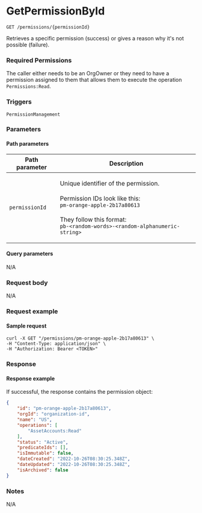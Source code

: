 # GetPermissionById

`GET /permissions/{permissionId}`

Retrieves a specific permission (success) or gives a reason why it's not possible (failure).

### Required Permissions <a href="#scopes" id="scopes"></a>

The caller either needs to be an OrgOwner or they need to have a permission assigned to them that allows them to execute the operation `Permissions:Read`.

### Triggers <a href="#triggers.1" id="triggers.1"></a>

`PermissionManagement`

### Parameters <a href="#parameters.1" id="parameters.1"></a>

#### Path parameters <a href="#path-parameters" id="path-parameters"></a>

| Path parameter | Description                                                                                                                                                                                                                           |
| -------------- | ------------------------------------------------------------------------------------------------------------------------------------------------------------------------------------------------------------------------------------- |
| `permissionId` | <p>Unique identifier of the permission.<br><br>Permission IDs look like this:<br><code>pm-orange-apple-2b17a80613</code><br><br>They follow this format:<br><code>pb-&#x3C;random-words>-&#x3C;random-alphanumeric-string></code></p> |

#### Query parameters <a href="#query-parameters" id="query-parameters"></a>

N/A

### Request body <a href="#request-body" id="request-body"></a>

N/A

### Request example <a href="#request-example.1" id="request-example.1"></a>

#### Sample request <a href="#sample-request" id="sample-request"></a>

```shell
curl -X GET "/permissions/pm-orange-apple-2b17a80613" \
-H "Content-Type: application/json" \
-H "Authorization: Bearer <TOKEN>" 
```

### Response <a href="#response" id="response"></a>

#### Response example <a href="#response-example" id="response-example"></a>

If successful, the response contains the permission object:

```json
{
    "id": "pm-orange-apple-2b17a80613",
    "orgId": "organization-id",
    "name": "US",
    "operations": [
        "AssetAccounts:Read"
    ],
    "status": "Active",
    "predicateIds": [],
    "isImmutable": false,
    "dateCreated": "2022-10-26T08:30:25.348Z",
    "dateUpdated": "2022-10-26T08:30:25.348Z",
    "isArchived": false
}
```

### Notes <a href="#notes" id="notes"></a>

N/A
